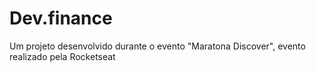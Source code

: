 # Dev.finance
 Um projeto desenvolvido durante o evento "Maratona Discover",  evento realizado pela Rocketseat
